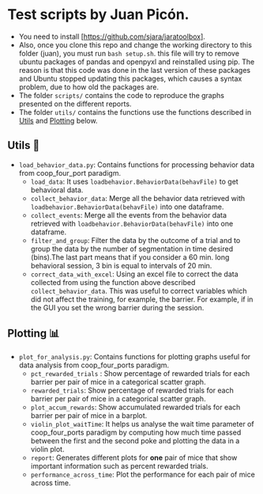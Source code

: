 # Test scripts by Juan Picón.

* You need to install [https://github.com/sjara/jaratoolbox].
* Also, once you clone this repo and change the working directory to this folder (juan), you must run `bash setup.sh`. this file will try to remove ubuntu packages of pandas and openpyxl and reinstalled using pip. The reason is that this code was done in the last version of these packages and Ubuntu stopped updating this packages, which causes a syntax problem, due to how old the packages are.
* The folder ```scripts/``` contains the code to reproduce the graphs presented on the different reports.
* The folder ```utils/``` contains the functions use the functions described in  [Utils](#Utils) and [Plotting](#Plotting) below.
  
## Utils 🧰 <a name = "Utils"></a>
* `load_behavior_data.py`: Contains functions for processing behavior data from coop_four_port paradigm.
    * `load_data`: It uses `loadbehavior.BehaviorData(behavFile)` to get behavioral data.
    * `collect_behavior_data`: Merge all the behavior data retrieved with `loadbehavior.BehaviorData(behavFile)` into one dataframe.
    * `collect_events`: Merge all the events from the behavior data retrieved with `loadbehavior.BehaviorData(behavFile)` into one dataframe.
    * `filter_and_group`: Filter the data by the outcome of a trial and to group the data by the number of segmentation in time desired (bins).The last part means that if you consider a 60 min. long behavioral session, 3 bin is equal to intervals of 20 min.
    * `correct_data_with_excel`: Using an excel file to correct the data collected from using the function above described `collect_behavior_data`. This was useful
    to correct variables which did not affect the training, for example, the barrier. For example, if in the GUI you set the wrong barrier during the session. 

## Plotting 📊 <a name = "Plotting"></a>

* `plot_for_analysis.py`: Contains functions for plotting graphs useful for data analysis from coop_four_ports paradigm.  
    * `pct_rewarded_trials` : Show  percentage of rewarded trials for each barrier per pair of mice in a categorical scatter graph.
    * `rewarded_trials`: Show  percentage of rewarded trials for each barrier per pair of mice in a categorical scatter graph. 
    * `plot_accum_rewards`: Show accumulated rewarded trials for each barrier per pair of mice in a barplot.
    * `violin_plot_waitTime`: It helps us analyse the wait time parameter of coop_four_ports paradigm by computing how much time passed between the first and the second poke and plotting the data in a violin plot.
    * `report`: Generates different plots for **one** pair of mice that show important information such as percent rewarded trials.
    * `performance_across_time`: Plot the performance for each pair of mice across time.
   
